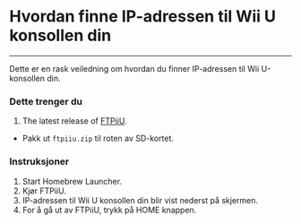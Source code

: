 # Hvordan finne IP-adressen til Wii U konsollen din
---
Dette er en rask veiledning om hvordan du finner IP-adressen til Wii U-konsollen din.

### Dette trenger du

1. The latest release of [FTPiiU](https://apps.fortheusers.org/wiiu/ftpiiu).
 - Pakk ut `ftpiiu.zip` til roten av SD-kortet.

### Instruksjoner

1. Start Homebrew Launcher.
1. Kjør FTPiiU.
1. IP-adressen til Wii U konsollen din blir vist nederst på skjermen.
1. For å gå ut av FTPiiU, trykk på HOME knappen.
